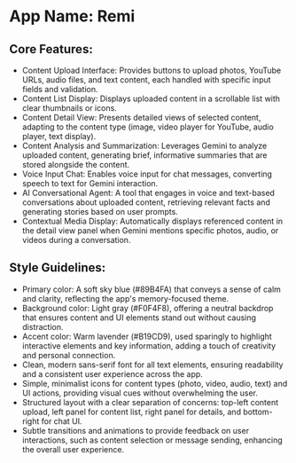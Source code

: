 # **App Name**: Remi

## Core Features:

- Content Upload Interface: Provides buttons to upload photos, YouTube URLs, audio files, and text content, each handled with specific input fields and validation.
- Content List Display: Displays uploaded content in a scrollable list with clear thumbnails or icons.
- Content Detail View: Presents detailed views of selected content, adapting to the content type (image, video player for YouTube, audio player, text display).
- Content Analysis and Summarization: Leverages Gemini to analyze uploaded content, generating brief, informative summaries that are stored alongside the content.
- Voice Input Chat: Enables voice input for chat messages, converting speech to text for Gemini interaction.
- AI Conversational Agent: A tool that engages in voice and text-based conversations about uploaded content, retrieving relevant facts and generating stories based on user prompts.
- Contextual Media Display: Automatically displays referenced content in the detail view panel when Gemini mentions specific photos, audio, or videos during a conversation.

## Style Guidelines:

- Primary color: A soft sky blue (#89B4FA) that conveys a sense of calm and clarity, reflecting the app's memory-focused theme.
- Background color: Light gray (#F0F4F8), offering a neutral backdrop that ensures content and UI elements stand out without causing distraction.
- Accent color: Warm lavender (#B19CD9), used sparingly to highlight interactive elements and key information, adding a touch of creativity and personal connection.
- Clean, modern sans-serif font for all text elements, ensuring readability and a consistent user experience across the app.
- Simple, minimalist icons for content types (photo, video, audio, text) and UI actions, providing visual cues without overwhelming the user.
- Structured layout with a clear separation of concerns: top-left content upload, left panel for content list, right panel for details, and bottom-right for chat UI.
- Subtle transitions and animations to provide feedback on user interactions, such as content selection or message sending, enhancing the overall user experience.